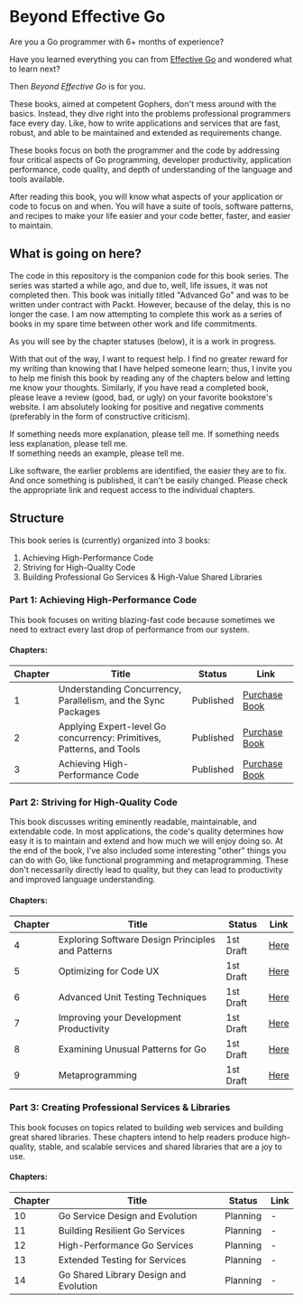 # Beyond Effective Go

Are you a Go programmer with 6+ months of experience?

Have you learned everything you can from [Effective Go](https://golang.org/doc/effective_go.html) and wondered what to
learn
next?

Then *Beyond Effective Go* is for you.

These books, aimed at competent Gophers, don't mess around with the basics. Instead, they dive right into the problems
professional programmers face every day. Like, how to write applications and services that are fast, robust, and able to
be maintained and extended as requirements change.

These books focus on both the programmer and the code by addressing four critical aspects of Go programming, developer
productivity, application performance, code quality, and depth of understanding of the language and tools available.

After reading this book, you will know what aspects of your application or code to focus on and when. You will have a
suite of tools, software patterns, and recipes to make your life easier and your code better, faster, and easier to
maintain.

## What is going on here?

The code in this repository is the companion code for this book series. The series was started a while ago, and due to,
well, life issues, it was not completed then. This book was initially titled "Advanced Go" and was to be written under
contract with Packt. However, because of the delay, this is no longer the case. I am now attempting to complete this
work as a series of books in my spare time between other work and life commitments.

As you will see by the chapter statuses (below), it is a work in progress.

With that out of the way, I want to request help. I find no greater reward for my writing than knowing that I have
helped someone learn; thus, I invite you to help me finish this book by reading any of the chapters below and letting me
know your thoughts. Similarly, if you have read a completed book, please leave a review (good, bad, or ugly) on your
favorite bookstore's website. I am absolutely looking for positive and negative comments (preferably in the form of
constructive criticism).

If something needs more explanation, please tell me.
If something needs less explanation, please tell me.  
If something needs an example, please tell me.

Like software, the earlier problems are identified, the easier they are to fix. And once something is published, it
can't be easily changed. Please check the appropriate link and request access to the individual chapters.

## Structure

This book series is (currently) organized into 3 books:

1. Achieving High-Performance Code
2. Striving for High-Quality Code
3. Building Professional Go Services & High-Value Shared Libraries

### Part 1: Achieving High-Performance Code

This book focuses on writing blazing-fast code because sometimes we need to extract every last drop of performance from
our system.

#### Chapters:

| Chapter | Title                                                                 | Status    | Link                                     |
|---------|-----------------------------------------------------------------------|-----------|------------------------------------------|
| 1       | Understanding Concurrency, Parallelism, and the Sync Packages         | Published | [Purchase Book](https://amzn.to/3RkWmPb) |
| 2       | Applying Expert-level Go concurrency: Primitives, Patterns, and Tools | Published | [Purchase Book](https://amzn.to/3RkWmPb) |
| 3       | Achieving High-Performance Code                                       | Published | [Purchase Book](https://amzn.to/3RkWmPb) |

### Part 2: Striving for High-Quality Code

This book discusses writing eminently readable, maintainable, and extendable code. In most applications, the code's
quality determines how easy it is to maintain and extend and how much we will enjoy doing so. At the end of the book,
I've also included some interesting "other" things you can do with Go, like functional programming and metaprogramming.
These don't necessarily directly lead to quality, but they can lead to productivity and improved language understanding.

#### Chapters:

| Chapter | Title                                             | Status    | Link                                                                                                     |
|---------|---------------------------------------------------|-----------|----------------------------------------------------------------------------------------------------------|
| 4       | Exploring Software Design Principles and Patterns | 1st Draft | [Here](https://docs.google.com/document/d/12gFU1d-DPx_4ARuvy10pVsK-PdM3JGt6VNPW-lPJcH8/edit?usp=sharing) |
| 5       | Optimizing for Code UX                            | 1st Draft | [Here](https://docs.google.com/document/d/1eASV-_ncta_IzuoE7Sitse-g0-MI1_RjHxQtSNsj8Ok/edit?usp=sharing) |
| 6       | Advanced Unit Testing Techniques                  | 1st Draft | [Here](https://docs.google.com/document/d/1oQLmof-PSS864OWTAOqoYZ7MXVhIlD3mCMahX3JXn8Y/edit?usp=sharing) |
| 7       | Improving your Development Productivity           | 1st Draft | [Here](https://docs.google.com/document/d/1U8K-gskeIeOACPkJNFzfhUVxvMksK-NFbdjEmemquQU/edit?usp=sharing) |
| 8       | Examining Unusual Patterns for Go                 | 1st Draft | [Here](https://docs.google.com/document/d/194RwCzrCQ7sGvb8YbhtvPrw-nGTl7EoNUC8QUHv9G7Q/edit?usp=sharing) |
| 9       | Metaprogramming                                   | 1st Draft | [Here](https://docs.google.com/document/d/1HRqwYg2CoUVwemQDTZ-r9leIVnli-MM3Ot6VCevogyY/edit?usp=sharing) |

### Part 3: Creating Professional Services & Libraries

This book focuses on topics related to building web services and building great shared libraries. These chapters intend
to help readers produce high-quality, stable, and scalable services and shared libraries that are a joy to use.

#### Chapters:

| Chapter | Title                                  | Status   | Link |
|---------|----------------------------------------|----------|------|
| 10      | Go Service Design and Evolution        | Planning | -    |
| 11      | Building Resilient Go Services         | Planning | -    |
| 12      | High-Performance Go Services           | Planning | -    |
| 13      | Extended Testing for Services          | Planning | -    |
| 14      | Go Shared Library Design and Evolution | Planning | -    |
